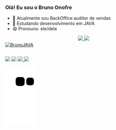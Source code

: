 ### Olá! Eu sou o Bruno Onofre 



- 🔭 Atualmente sou BackOffice auditor de vendas
- 🌱 Estudando desenvolvimento em JAVA 
- 😄 Pronouns: ele/dele

<div align="center">
  <a href="https://github.com/brunoonofre64">
  <img height="180em" src="https://github-readme-stats.vercel.app/api?username=brunoonofre64&show_icons=true&theme=chartreuse-dark&include_all_commits=true&count_private=true"/>
  <img height="180em" src="https://github-readme-stats.vercel.app/api/top-langs/?username=brunoonofre64&layout=compact&langs_count=7&theme=chartreuse-dark"/>
</div>
 <img align="center" alt="BrunoJAVA" height="50" width="60" src="https://cdn.jsdelivr.net/gh/devicons/devicon/icons/java/java-original-wordmark.svg">

##

<div> 
  <a href = "mailto:brunoonofre64@gmail.com"><img src="https://img.shields.io/badge/Gmail-D14836?style=for-the-badge&logo=gmail&logoColor=white" target="_blank"></a>
  <a href="https://www.linkedin.com/in/bruno-onofre-a9abb6103/" target="_blank"><img src="https://img.shields.io/badge/-LinkedIn-%230077B5?style=for-the-badge&logo=linkedin&logoColor=white" target="_blank"></a>
<a href = " https://wa.me/5548996307781"><img src="https://img.shields.io/badge/WhatsApp-25D366?style=for-the-badge&logo=whatsapp&logoColor=white">
<a href = "https://t.me/brunoonofre64"><img src="https://img.shields.io/badge/Telegram-2CA5E0?style=for-the-badge&logo=telegram&logoColor=white">

 ![Snake animation](https://github.com/rafaballerini/rafaballerini/blob/output/github-contribution-grid-snake.svg)
 
</div>


